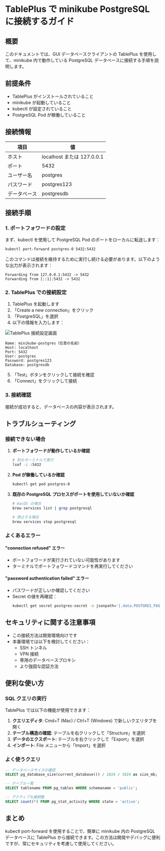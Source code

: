 # TablePlus で minikube PostgreSQL に接続するガイド

## 概要

このドキュメントでは、GUI データベースクライアントの TablePlus を使用して、minikube 内で動作している PostgreSQL データベースに接続する手順を説明します。

## 前提条件

- TablePlus がインストールされていること
- minikube が起動していること
- kubectl が設定されていること
- PostgreSQL Pod が稼働していること

## 接続情報

| 項目 | 値 |
|------|-----|
| ホスト | localhost または 127.0.0.1 |
| ポート | 5432 |
| ユーザー名 | postgres |
| パスワード | postgres123 |
| データベース | postgresdb |

## 接続手順

### 1. ポートフォワードの設定

まず、kubectl を使用して PostgreSQL Pod のポートをローカルに転送します：

```bash
kubectl port-forward postgres-0 5432:5432
```

このコマンドは接続を維持するために実行し続ける必要があります。以下のような出力が表示されます：

```
Forwarding from 127.0.0.1:5432 -> 5432
Forwarding from [::1]:5432 -> 5432
```

### 2. TablePlus での接続設定

1. TablePlus を起動します
2. 「Create a new connection」をクリック
3. 「PostgreSQL」を選択
4. 以下の情報を入力します：

![TablePlus 接続設定画面](connection-settings.png)

```
Name: minikube-postgres（任意の名前）
Host: localhost
Port: 5432
User: postgres
Password: postgres123
Database: postgresdb
```

5. 「Test」ボタンをクリックして接続を確認
6. 「Connect」をクリックして接続

### 3. 接続確認

接続が成功すると、データベースの内容が表示されます。

## トラブルシューティング

### 接続できない場合

1. **ポートフォワードが動作しているか確認**
   ```bash
   # 別のターミナルで実行
   lsof -i :5432
   ```

2. **Pod が稼働しているか確認**
   ```bash
   kubectl get pod postgres-0
   ```

3. **既存の PostgreSQL プロセスがポートを使用していないか確認**
   ```bash
   # macOS の場合
   brew services list | grep postgresql

   # 停止する場合
   brew services stop postgresql
   ```

### よくあるエラー

#### "connection refused" エラー
- ポートフォワードが実行されていない可能性があります
- ターミナルでポートフォワードコマンドを再実行してください

#### "password authentication failed" エラー
- パスワードが正しいか確認してください
- Secret の値を再確認：
  ```bash
  kubectl get secret postgres-secret -o jsonpath='{.data.POSTGRES_PASSWORD}' | base64 -d
  ```

## セキュリティに関する注意事項

- この接続方法は開発環境向けです
- 本番環境では以下を検討してください：
  - SSH トンネル
  - VPN 接続
  - 専用のデータベースプロキシ
  - より強固な認証方法

## 便利な使い方

### SQL クエリの実行

TablePlus では以下の機能が使用できます：

1. **クエリエディタ**: Cmd+T (Mac) / Ctrl+T (Windows) で新しいクエリタブを開く
2. **テーブル構造の確認**: テーブルを右クリックして「Structure」を選択
3. **データのエクスポート**: テーブルを右クリックして「Export」を選択
4. **インポート**: File メニューから「Import」を選択

### よく使うクエリ

```sql
-- データベースサイズの確認
SELECT pg_database_size(current_database()) / 1024 / 1024 as size_mb;

-- テーブル一覧
SELECT tablename FROM pg_tables WHERE schemaname = 'public';

-- アクティブな接続数
SELECT count(*) FROM pg_stat_activity WHERE state = 'active';
```

## まとめ

kubectl port-forward を使用することで、簡単に minikube 内の PostgreSQL データベースに TablePlus から接続できます。この方法は開発やデバッグに便利ですが、常にセキュリティを考慮して使用してください。